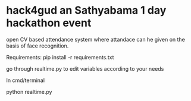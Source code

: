 # hack4gud an Sathyabama 1 day hackathon event
open CV based attendance system where attandace can he given on the basis of face recognition.

Requirements:   pip install -r requirements.txt 

go through realtime.py to edit variables according to your needs

In cmd/terminal

python realtime.py 
